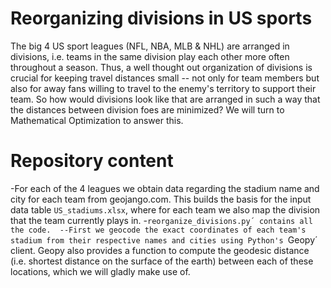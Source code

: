# Reorganizing divisions in US sports
The big 4 US sport leagues (NFL, NBA, MLB & NHL) are arranged in divisions, i.e. teams in the same division play each other more often throughout a season. Thus, a well thought out organization of divisions is crucial for keeping travel distances small -- not only for team members but also for away fans willing to travel to the enemy's territory to support their team.
So how would divisions look like that are arranged in such a way that the distances between division foes are minimized? We will turn to Mathematical Optimization to answer this.

# Repository content
-For each of the 4 leagues we obtain data regarding the stadium name and city for each team from geojango.com. This builds the basis for the input data table `US_stadiums.xlsx`, where for each team we also map the division that the team currently plays in. 
-`reorganize_divisions.py´ contains all the code. 
--First we geocode the exact coordinates of each team's stadium from their respective names and cities using Python's `Geopy´ client. Geopy also provides a function to compute the geodesic distance (i.e. shortest distance on the surface of the earth) between each of these locations, which we will gladly make use of.
